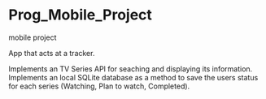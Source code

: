 # Prog_Mobile_Project
mobile project

App that acts at a tracker.

Implements an TV Series API for seaching and displaying its information.
Implements an local SQLite database as a method to save the users status for each series (Watching, Plan to watch, Completed).
